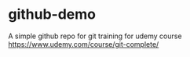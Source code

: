 # github-demo
A simple github repo for git training for udemy course https://www.udemy.com/course/git-complete/
